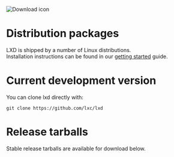 ![Download icon](/static/img/download.png)

# Distribution packages
LXD is shipped by a number of Linux distributions.  
Installation instructions can be found in our [getting started](/lxd/getting-started-cli/) guide.

# Current development version
You can clone lxd directly with:

    git clone https://github.com/lxc/lxd

# Release tarballs
Stable release tarballs are available for download below.
